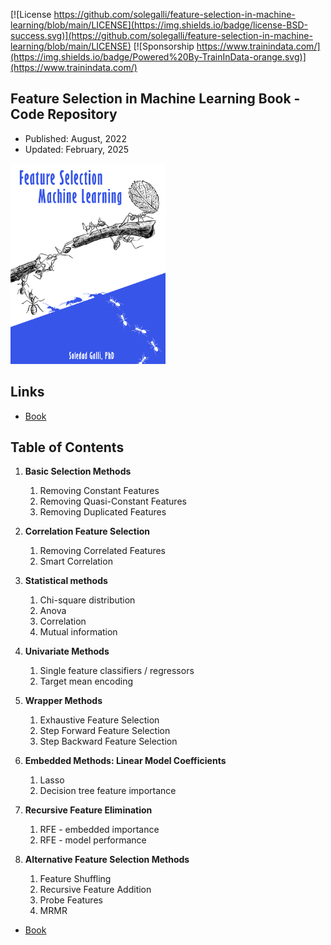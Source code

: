 ﻿[![License https://github.com/solegalli/feature-selection-in-machine-learning/blob/main/LICENSE](https://img.shields.io/badge/license-BSD-success.svg)](https://github.com/solegalli/feature-selection-in-machine-learning/blob/main/LICENSE)
[![Sponsorship https://www.trainindata.com/](https://img.shields.io/badge/Powered%20By-TrainInData-orange.svg)](https://www.trainindata.com/)

## Feature Selection in Machine Learning Book - Code Repository

- Published: August, 2022
- Updated: February, 2025

[<img src="./FSML-bookcover.png" width="248">](https://www.trainindata.com/p/feature-selection-in-machine-learning-book)

## Links

- [Book](https://www.trainindata.com/p/feature-selection-in-machine-learning-book)


## Table of Contents

1. **Basic Selection Methods**
	1. Removing Constant Features
	2. Removing Quasi-Constant Features
	3. Removing Duplicated Features

2. **Correlation Feature Selection**
	1. Removing Correlated Features 
	2. Smart Correlation

3. **Statistical methods**
	1. Chi-square distribution
	2. Anova
	3. Correlation
	4. Mutual information

4. **Univariate Methods**
	1. Single feature classifiers / regressors
	2. Target mean encoding

5. **Wrapper Methods**
	1. Exhaustive Feature Selection
	2. Step Forward Feature Selection
	3. Step Backward Feature Selection 

6. **Embedded Methods: Linear Model Coefficients**
	1. Lasso
	2. Decision tree feature importance

7. **Recursive Feature Elimination**
	1. RFE - embedded importance
	2. RFE - model performance

8. **Alternative Feature Selection Methods**
	1. Feature Shuffling
	3. Recursive Feature Addition
	4. Probe Features
	5. MRMR


- [Book](https://www.trainindata.com/p/feature-selection-in-machine-learning-book)

